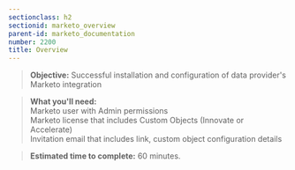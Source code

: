 ```yaml
---
sectionclass: h2
sectionid: marketo_overview
parent-id: marketo_documentation
number: 2200
title: Overview
---
```

>**Objective:** Successful installation and configuration of data provider's Marketo integration  

>**What you'll need:**  
Marketo user with Admin permissions  
Marketo license that includes Custom Objects (Innovate or Accelerate)  
Invitation email that includes link, custom object configuration details  

>**Estimated time to complete:** 60 minutes.
